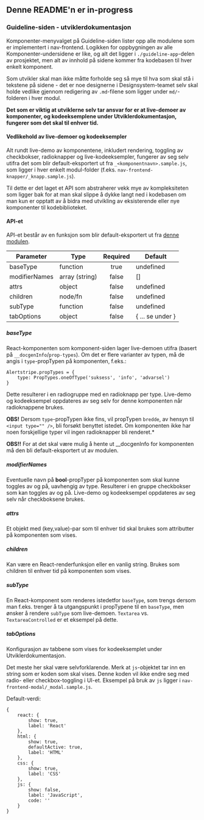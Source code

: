## Denne README'n er in-progress

### Guideline-siden - utviklerdokumentasjon

Komponenter-menyvalget på Guideline-siden lister opp alle modulene som er implementert i nav-frontend. Logikken for
oppbygningen av alle Komponenter-undersidene er like, og alt det ligger i `./guideline-app`-delen av 
prosjektet, men alt av innhold på sidene kommer fra kodebasen til hver enkelt komponent. 

Som utvikler skal man ikke måtte forholde seg så mye til hva som skal stå i tekstene på sidene - det er noe designerne
i Designsystem-teamet selv skal holde vedlike gjennom redigering av `.md`-filene som ligger under `md/`-folderen i hver
modul. 

**Det som er viktig at utviklerne selv tar ansvar for er at live-demoer av komponenter, og kodeeksemplene under
Utviklerdokumentasjon, fungerer som det skal til enhver tid.** 


#### Vedlikehold av live-demoer og kodeeksempler
Alt rundt live-demo av komponentene, inkludert rendering, toggling av checkbokser, radioknapper og live-kodeeksempler,
fungerer av seg selv utifra det som blir default-eksportert ut fra `_<komponentnavn>.sample.js`, som ligger i hver
enkelt modul-folder (f.eks. `nav-frontend-knapper/_knapp.sample.js`). 

Til dette er det laget et API som abstraherer vekk mye av kompleksiteten som ligger bak for at man skal slippe å dykke
langt ned i kodebasen om man kun er opptatt av å bidra med utvikling av eksisterende eller nye komponenter til 
kodebiblioteket.


#### API-et
API-et består av en funksjon som blir default-eksportert ut fra 
[denne modulen](https://github.com/erlendev/nav-frontend-moduler/blob/master/guideline-app/app/utils/sampling/sampleDataGenerator.js).

| Parameter     | Type           | Required | Default          |
| ------------- | -------------- |:--------:| ---------        | 
| baseType      | function       | true     | undefined        |
| modifierNames | array (string) | false    | []               |
| attrs         | object         | false    | undefined        |
| children      | node/fn        | false    | undefined        |
| subType       | function       | false    | undefined        |
| tabOptions    | object         | false    | { ... se under } |


##### baseType
React-komponenten som komponent-siden lager live-demoen utifra (basert på `__docgenInfo`/`prop-types`).
Om det er flere varianter av typen, må de angis i `type`-propTypen på komponenten, f.eks.:

```
Alertstripe.propTypes = {
    type: PropTypes.oneOfType('suksess', 'info', 'advarsel')
}
```

Dette resulterer i en radiogruppe med en radioknapp per type.
Live-demo og kodeeksempel oppdateres av seg selv for denne komponenten når radioknappene brukes.

**OBS!** Dersom `type`-propTypen ikke fins, vil propTypen `bredde`, av hensyn til `<input type="" />`, 
bli forsøkt benyttet istedet. Om komponenten ikke har noen forskjellige typer vil ingen radioknapper bli renderet.*

**OBS!!** For at det skal være mulig å hente ut __docgenInfo for komponenten må den bli default-eksportert ut av modulen. 


##### modifierNames
Eventuelle navn på **bool**-propTyper på komponenten som skal kunne toggles av og på, uavhengig av type. 
Resulterer i en gruppe checkbokser som kan toggles av og på. 
Live-demo og kodeeksempel oppdateres av seg selv når checkboksene brukes.

##### attrs
Et objekt med (key,value)-par som til enhver tid skal brukes som attributter på komponenten som vises.

##### children
Kan være en React-renderfunksjon eller en vanlig string. Brukes som children til enhver tid på komponenten som vises.

##### subType
En React-komponent som renderes istedetfor `baseType`, som trengs dersom man f.eks. trenger å ta
utgangspunkt i propTypene til en `baseType`, men ønsker å rendere `subType` som live-demoen. 
`Textarea` vs. `TextareaControlled` er et eksempel på dette.

##### tabOptions
Konfigurasjon av tabbene som vises for kodeeksemplet under Utviklerdokumentasjon.

Det meste her skal være selvforklarende. Merk at `js`-objektet tar inn en string som er koden som skal vises. 
Denne koden vil ikke endre seg med radio- eller checkbox-toggling i UI-et. 
Eksempel på bruk av `js` ligger i `nav-frontend-modal/_modal.sample.js`. 

Default-verdi:
```
{
    react: {
        show: true,
        label: 'React'
    },
    html: {
        show: true,
        defaultActive: true,
        label: 'HTML'
    },
    css: {
        show: true,
        label: 'CSS'
    },
    js: {
        show: false,
        label: 'JavaScript',
        code: ''
    }
}
```